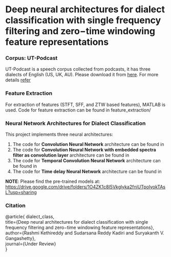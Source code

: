 
# Deep neural architectures for dialect classification with single frequency filtering and zero−time windowing feature representations

### Corpus: UT-Podcast
UT-Podcast is a speech corpus collected from podcasts, it has three dialects of English (US, UK, AU). Please download it from [here](https://crss.utdallas.edu/corpora/UT-Podcast/). For more details [refer](https://dl.acm.org/doi/abs/10.1016/j.specom.2015.12.004)


### Feature Extraction
For extraction of features (STFT, SFF, and ZTW based features), MATLAB is used. Code for feature extraction can be found in feature_extraction/

### Neural Network Architectures for Dialect Classification
This project implements three neural architectures:
1. The code for **Convolution Neural Network** architecture can be found in 
2. The code for **Convolution Neural Network with embedded spectra filter as convolution layer** architecture can be found in 
3. The code for **Temporal Convolution Neural Network** architecture can be found in
4. The code for **Time delay Neural Network** architecture can be found in

**NOTE**: Please find the pre-trained models at:
https://drive.google.com/drive/folders/1O4ZK1c8I5Vkglyka2fniUTpolyokTAsL?usp=sharing

### Citation

@article{ dialect_class, </br>
title={Deep neural architectures for dialect classification with single frequency filtering and  zero−time windowing feature representations}, </br>
    author={Rashmi Kethireddy and Sudarsana Reddy Kadiri and  Suryakanth V. Gangashetty}, </br>
    journal={Under Review} </br>
  }  


